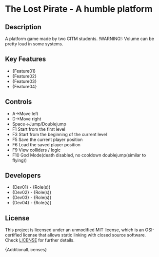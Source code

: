 # The Lost Pirate - A humble platform

## Description

A platform game made by two CITM students.
!WARNING!: Volume can be pretty loud in some systems.
## Key Features

 - {Feature01}
 - {Feature02}
 - {Feature03}
 - {Feature04}
 
## Controls

 - A->Move left
 - D->Move right
 - Space->Jump/Doublejump
 - F1 Start from the first level
 - F3 Start from the beginning of the current level
 - F5 Save the current player position
 - F6 Load the saved player position
 - F9 View colliders / logic
 - F10 God Mode(death disabled, no cooldown doublejump(similar to flying))

## Developers

 - {Dev01} - {Role(s)}
 - {Dev02} - {Role(s)}
 - {Dev03} - {Role(s)}
 - {Dev04} - {Role(s)}

## License

This project is licensed under an unmodified MIT license, which is an OSI-certified license that allows static linking with closed source software. Check [LICENSE](LICENSE) for further details.

{AdditionalLicenses}
